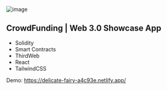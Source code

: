 ![image](https://github.com/kmorales13/web3-showcase/assets/32549527/aca2c0e2-457a-4875-a569-e4245c73031d)

## CrowdFunding | Web 3.0 Showcase App
- Solidity
- Smart Contracts
- ThirdWeb
- React
- TailwindCSS

Demo: https://delicate-fairy-a4c93e.netlify.app/
